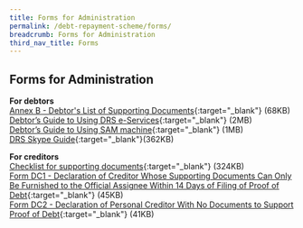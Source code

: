```yaml
---
title: Forms for Administration
permalink: /debt-repayment-scheme/forms/
breadcrumb: Forms for Administration
third_nav_title: Forms
---
```

Forms for Administration
---
**For debtors**<br>
[Annex B - Debtor's List of Supporting Documents](/files/AnnexB(Debtor'sListofSupportingDocuments).pdf){:target="_blank"} (68KB)<br>
[Debtor’s Guide to Using DRS e-Services](/files/Debtor'sGuidetoUsingDRSe-Services.pdf){:target="_blank"} (2MB)<br>
[Debtor’s Guide to Using SAM machine](/files/UserGuideforSAM_DRS.pdf){:target="_blank"} (1MB)<br>
[DRS Skype Guide](/files/SkypeGuide.pdf){:target="_blank"}(362KB)


**For creditors**<br>
[Checklist for supporting documents](/files/ChecklisttoCreditorsforSupportingDocuments_revisedversion20062018.pdf){:target="_blank"} (324KB)<br>
[Form DC1 - Declaration of Creditor Whose Supporting Documents Can Only Be Furnished to the Official Assignee Within 14 Days of Filing of Proof of Debt](/files/FormDC1DRS.pdf){:target="_blank"} (45KB)<br>
[Form DC2 - Declaration of Personal Creditor With No Documents to Support Proof of Debt](/files/FormDC2DRS.pdf){:target="_blank"} (41KB)<br>